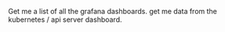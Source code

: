 Get me a list of all the grafana dashboards.
get me data from the kubernetes / api server dashboard.
